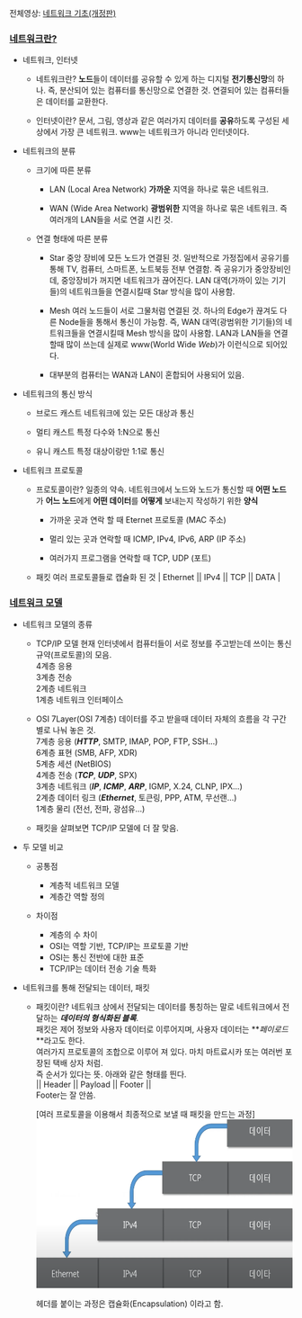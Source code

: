 전체영상: [네트워크 기초(개정판)](https://www.youtube.com/playlist?list=PL0d8NnikouEWcF1jJueLdjRIC4HsUlULi)

### [네트워크란?](https://youtu.be/Av9UFzl_wis?list=PL0d8NnikouEWcF1jJueLdjRIC4HsUlULi)

- 네트워크, 인터넷

  - 네트워크란?
    **노드**들이 데이터를 공유할 수 있게 하는 디지털 **전기통신망**의 하나.
    즉, 분산되어 있는 컴퓨터를 통신망으로 연결한 것.
    연결되어 있는 컴퓨터들은 데이터를 교환한다.

  - 인터넷이란?
    문서, 그림, 영상과 같은 여러가지 데이터를 **공유**하도록 구성된 세상에서 가장 큰 네트워크.
    www는 네트워크가 아니라 인터넷이다.

- 네트워크의 분류

  - 크기에 따른 분류

    - LAN (Local Area Network)
      **가까운** 지역을 하나로 묶은 네트워크.

    - WAN (Wide Area Network)
      **광범위한** 지역을 하나로 묶은 네트워크.
      즉 여러개의 LAN들을 서로 연결 시킨 것.

  - 연결 형태에 따른 분류

    - Star
      중앙 장비에 모든 노드가 연결된 것.
      일반적으로 가정집에서 공유기를 통해 TV, 컴퓨터, 스마트폰, 노트북등 전부 연결함.
      즉 공유기가 중앙장비인데, 중앙장비가 꺼지면 네트워크가 끊어진다.
      LAN 대역(가까이 있는 기기들)의 네트워크들을 연결시킬때 Star 방식을 많이 사용함.

    - Mesh
      여러 노드들이 서로 그물처럼 연결된 것.
      하나의 Edge가 끊겨도 다른 Node들을 통해서 통신이 가능함.
      즉, WAN 대역(광범위한 기기들)의 네트워크들을 연결시킬때 Mesh 방식을 많이 사용함.
      LAN과 LAN들을 연결할때 많이 쓰는데 실제로 www(World Wide _Web_)가 이런식으로 되어있다.

    - 대부분의 컴퓨터는 WAN과 LAN이 혼합되어 사용되어 있음.

- 네트워크의 통신 방식

  - 브로드 캐스트
    네트워크에 있는 모든 대상과 통신

  - 멀티 캐스트
    특정 다수와 1:N으로 통신

  - 유니 캐스트
    특정 대상이랑만 1:1로 통신

- 네트워크 프로토콜

  - 프로토콜이란?
    일종의 약속.
    네트워크에서 노드와 노드가 통신할 때 **어떤 노드**가 **어느 노드**에게 **어떤 데이터**를 **어떻게** 보내는지 작성하기 위한 **양식**

    - 가까운 곳과 연락 할 때
      Eternet 프로토콜 (MAC 주소)

    - 멀리 있는 곳과 연락할 때
      ICMP, IPv4, IPv6, ARP (IP 주소)

    - 여러가지 프로그램을 연락할 때
      TCP, UDP (포트)

  - 패킷
    여러 프로토콜들로 캡슐화 된 것
    | Ethernet || IPv4 || TCP || DATA |

### [네트워크 모델](https://youtu.be/y9nlT52SAcg?list=PL0d8NnikouEWcF1jJueLdjRIC4HsUlULi)

- 네트워크 모델의 종류

  - TCP/IP 모델
    현재 인터넷에서 컴퓨터들이 서로 정보를 주고받는데 쓰이는 통신 규약(프로토콜)의 모음.  
    4계층 응용  
    3계층 전송  
    2계층 네트워크  
    1계층 네트워크 인터페이스

  - OSI 7Layer(OSI 7계층)
    데이터를 주고 받을때 데이터 자체의 흐름을 각 구간별로 나눠 놓은 것.  
    7계층 응용 (**_HTTP_**, SMTP, IMAP, POP, FTP, SSH...)  
    6계층 표현 (SMB, AFP, XDR)  
    5계층 세션 (NetBIOS)  
    4계층 전송 (**_TCP_**, **_UDP_**, SPX)  
    3계층 네트워크 (**_IP_**, **_ICMP_**, **_ARP_**, IGMP, X.24, CLNP, IPX...)  
    2계층 데이터 링크 (**_Ethernet_**, 토큰링, PPP, ATM, 무선랜...)  
    1계층 물리 (전선, 전파, 광섬유...)

  - 패킷을 살펴보면 TCP/IP 모델에 더 잘 맞음.

- 두 모델 비교

  - 공통점

    - 계층적 네트워크 모델
    - 계층간 역할 정의

  - 차이점

    - 계층의 수 차이
    - OSI는 역할 기반, TCP/IP는 프로토콜 기반
    - OSI는 통신 전반에 대한 표준
    - TCP/IP는 데이터 전송 기술 특화

- 네트워크를 통해 전달되는 데이터, 패킷

  - 패킷이란?
    네트워크 상에서 전달되는 데이터를 통칭하는 말로 네트워크에서 전달하는 **_데이터의 형식화된 블록_**.  
    패킷은 제어 정보와 사용자 데이터로 이루어지며, 사용자 데이터는 **_페이로드_**라고도 한다.  
    여러가지 프로토콜의 조합으로 이루어 져 있다. 마치 마트료시카 또는 여러번 포장된 택배 상자 처럼.  
    즉 순서가 있다는 뜻. 아래와 같은 형태를 띈다.  
    || Header || Payload || Footer ||  
    Footer는 잘 안씀.

    [여러 프로토콜을 이용해서 최종적으로 보낼 때 패킷을 만드는 과정]  
    <img src="./img/네트워크2-1.png" style="width:600px; height:300px">

    헤더를 붙이는 과정은 캡슐화(Encapsulation) 이라고 함.
